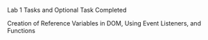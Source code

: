Lab 1 Tasks and Optional Task Completed

Creation of Reference Variables in DOM, Using Event Listeners, and Functions